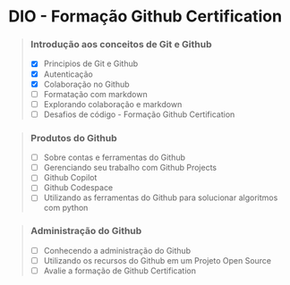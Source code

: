 # DIO - Formação Github Certification

> ### Introdução aos conceitos de Git e Github
> - [x] Principios de Git e Github
> - [x] Autenticação
> - [x] Colaboração no Github
> - [ ] Formatação com markdown
> - [ ] Explorando colaboração e markdown
> - [ ] Desafios de código - Formação Github Certification

> ### Produtos do Github
> - [ ] Sobre contas e ferramentas do Github
> - [ ] Gerenciando seu trabalho com Github Projects
> - [ ] Github Copilot
> - [ ] Github Codespace
> - [ ] Utilizando as ferramentas do Github para solucionar algoritmos com python

> ### Administração do Github
> - [ ] Conhecendo a administração do Github
> - [ ] Utilizando os recursos do Github em um Projeto Open Source
> - [ ] Avalie a formação de Github Certification
